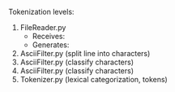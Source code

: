 Tokenization levels:

1. FileReader.py
    * Receives:
    * Generates:
2. AsciiFilter.py (split line into characters)
3. AsciiFilter.py (classify characters)
4. AsciiFilter.py (classify characters)
5. Tokenizer.py (lexical categorization, tokens)
